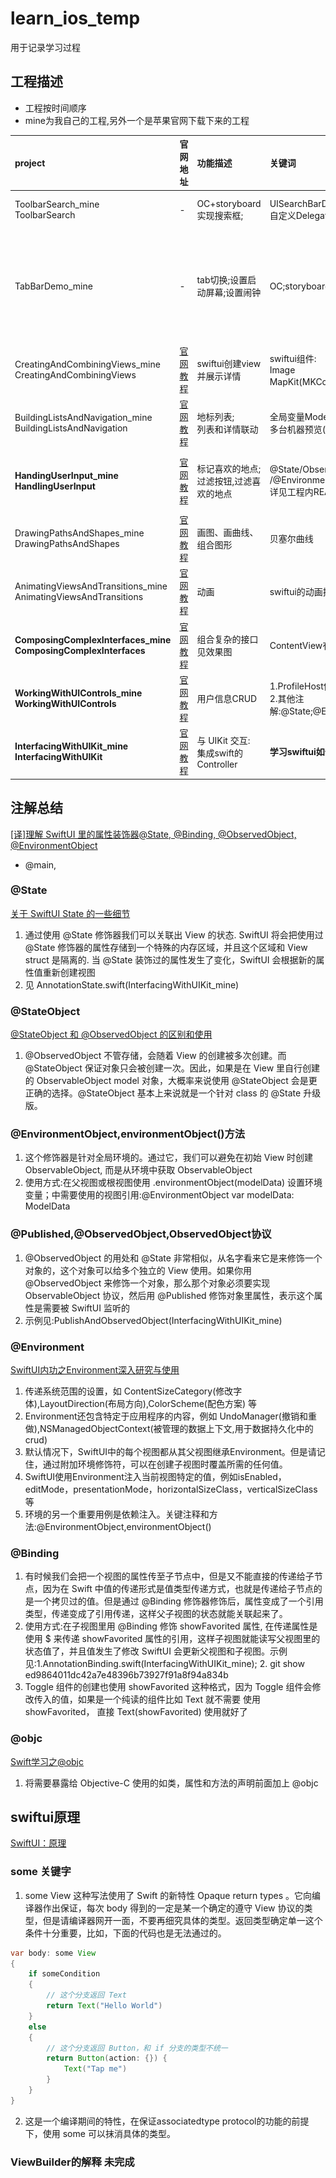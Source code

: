 # learn_ios_temp
用于记录学习过程
## 工程描述
*  工程按时间顺序
*  mine为我自己的工程,另外一个是苹果官网下载下来的工程  


|  project     | 官网地址  | 功能描述  | 关键词 | 截图展示
|  :---        | :---     | :---    | :---  | :---  |
| ToolbarSearch_mine<br>ToolbarSearch  | - | OC+storyboard实现搜索框; | UISearchBarDelegate, UIPopoverControllerDelegate;自定义Delegate;自定义storyboard | <a href="https://github.com/xiaoliangg/learn_ios_temp/blob/main/screenshots/ToolbarSearch.png">app截图</a> |
| TabBarDemo_mine  | - | tab切换;设置启动屏幕;设置闹钟 | OC;storyboard | <a href="https://github.com/xiaoliangg/learn_ios_temp/blob/main/screenshots/TabBarDemo_mine01.png">闹钟设置界面</a><br>;<a href="https://github.com/xiaoliangg/learn_ios_temp/blob/main/screenshots/TabBarDemo_mine02.png">界面02</a> |
| CreatingAndCombiningViews_mine<br>CreatingAndCombiningViews  | [官网教程](https://developer.apple.com/tutorials/swiftui/creating-and-combining-views) | swiftui创建view并展示详情 | swiftui组件:<br>Image<br>MapKit(MKCoordinateRegion和@State) | ![avatar](https://raw.githubusercontent.com/xiaoliangg/learn_ios_temp/main/screenshots/CreatingAndCombiningViews.jpg#width-full)|
| BuildingListsAndNavigation_mine<br>BuildingListsAndNavigation  | [官网教程](https://developer.apple.com/tutorials/swiftui/building-lists-and-navigation) | 地标列表;<br>列表和详情联动 | 全局变量ModelData.landmarks??<br>多台机器预览(LandmarkList)和组预览(LandmarkRow) | ![avatar](https://raw.githubusercontent.com/xiaoliangg/learn_ios_temp/main/screenshots/04_BuildingListsAndNavigation.png#width-full) |
| <b>HandingUserInput_mine<br>HandlingUserInput</b>  | [官网教程](https://developer.apple.com/tutorials/swiftui/handling-user-input) | 标记喜欢的地点;<br>过滤按钮,过滤喜欢的地点 | @State/ObservableObject/@Published<br>/@EnvironmentObject/@StateObject/@Binding<br>详见工程内README | ![avatar](https://raw.githubusercontent.com/xiaoliangg/learn_ios_temp/main/screenshots/05_HandingUserInput_list.png#width-full)![avatar](https://raw.githubusercontent.com/xiaoliangg/learn_ios_temp/main/screenshots/05_HandingUserInput_mark.png#width-full)|
| DrawingPathsAndShapes_mine<br>DrawingPathsAndShapes  | [官网教程](https://developer.apple.com/tutorials/swiftui/drawing-paths-and-shapes) | 画图、画曲线、组合图形 | 贝塞尔曲线 | ![avatar](https://raw.githubusercontent.com/xiaoliangg/learn_ios_temp/main/screenshots/06_DrawingPathsAndShapes.png#width-full)|
| AnimatingViewsAndTransitions_mine<br>AnimatingViewsAndTransitions  | [官网教程](https://developer.apple.com/tutorials/swiftui/animating-views-and-transitions) | 动画 | swiftui的动画技术 | ![avatar](https://raw.githubusercontent.com/xiaoliangg/learn_ios_temp/main/screenshots/07_AnimatingViewsAndTransitions.png#width-full)|
| <b>ComposingComplexInterfaces_mine<br>ComposingComplexInterfaces</b>  | [官网教程](https://developer.apple.com/tutorials/swiftui/composing-complex-interfaces) | 组合复杂的接口<br>见效果图 | ContentView有使用 TabView和@State | ![avatar](https://raw.githubusercontent.com/xiaoliangg/learn_ios_temp/main/screenshots/08_ComposingComplexInterfaces.png#width-full)|
| <b>WorkingWithUIControls_mine<br>WorkingWithUIControls</b>  | [官网教程](https://developer.apple.com/tutorials/swiftui/working-with-ui-controls) | 用户信息CRUD | 1.ProfileHost使用@Environment(\.editMode)<br>2.其他注解:@State;@EnvironmentObject;@Pulbished;@Binding | ![avatar](https://raw.githubusercontent.com/xiaoliangg/learn_ios_temp/main/screenshots/09_WorkingWithUIControls_userInfo.png#width-full)![avatar](https://raw.githubusercontent.com/xiaoliangg/learn_ios_temp/main/screenshots/09_WorkingWithUIControls_edit.png#width-full)|
| <b>InterfacingWithUIKit_mine<br>InterfacingWithUIKit</b>  | [官网教程](https://developer.apple.com/tutorials/swiftui/interfacing-with-uikit) | 与 UIKit 交互:<br>集成swift的Controller | <b>学习swiftui如何集成Controller，及原理</b> | ![avatar](https://raw.githubusercontent.com/xiaoliangg/learn_ios_temp/main/screenshots/10_InterfacingWithUIKit.png#width-full)|


## 注解总结  
[[译]理解 SwiftUI 里的属性装饰器@State, @Binding, @ObservedObject, @EnvironmentObject](https://juejin.cn/post/6844903924084768776)
* @main,

### @State  
[关于 SwiftUI State 的一些细节](https://onevcat.com/2021/01/swiftui-state/)
1. 通过使用 @State 修饰器我们可以关联出 View 的状态. SwiftUI 将会把使用过 @State 修饰器的属性存储到一个特殊的内存区域，并且这个区域和 View struct 是隔离的. 当 @State 装饰过的属性发生了变化，SwiftUI 会根据新的属性值重新创建视图
2. 见 AnnotationState.swift(InterfacingWithUIKit_mine)
### @StateObject
[@StateObject 和 @ObservedObject 的区别和使用](https://onevcat.com/2020/06/stateobject/)
1. @ObservedObject 不管存储，会随着 View 的创建被多次创建。而 @StateObject 保证对象只会被创建一次。因此，如果是在 View 里自行创建的 ObservableObject model 对象，大概率来说使用 @StateObject 会是更正确的选择。@StateObject 基本上来说就是一个针对 class 的 @State 升级版。
### @EnvironmentObject,environmentObject()方法
1. 这个修饰器是针对全局环境的。通过它，我们可以避免在初始 View 时创建 ObservableObject, 而是从环境中获取 ObservableObject
2. 使用方式:在父视图或根视图使用 .environmentObject(modelData) 设置环境变量；中需要使用的视图引用:@EnvironmentObject var modelData: ModelData
### @Published,@ObservedObject,ObservedObject协议
1. @ObservedObject 的用处和 @State 非常相似，从名字看来它是来修饰一个对象的，这个对象可以给多个独立的 View 使用。如果你用 @ObservedObject 来修饰一个对象，那么那个对象必须要实现 ObservableObject 协议，然后用 @Published 修饰对象里属性，表示这个属性是需要被 SwiftUI 监听的
2. 示例见:PublishAndObservedObject(InterfacingWithUIKit_mine)

### @Environment  
[SwiftUI内功之Environment深入研究与使用](https://www.jianshu.com/p/53d9672c7616)
 1. 传递系统范围的设置，如 ContentSizeCategory(修改字体),LayoutDirection(布局方向),ColorScheme(配色方案) 等
 2. Environment还包含特定于应用程序的内容，例如 UndoManager(撤销和重做),NSManagedObjectContext(被管理的数据上下文,用于数据持久化中的crud)
 3. 默认情况下，SwiftUI中的每个视图都从其父视图继承Environment。但是请记住，通过附加环境修饰符，可以在创建子视图时覆盖所需的任何值。
 4. SwiftUI使用Environment注入当前视图特定的值，例如isEnabled，editMode，presentationMode，horizo​​ntalSizeClass，verticalSizeClass等
 5. 环境的另一个重要用例是依赖注入。关键注释和方法:@EnvironmentObject,environmentObject()
### @Binding  
1. 有时候我们会把一个视图的属性传至子节点中，但是又不能直接的传递给子节点，因为在 Swift 中值的传递形式是值类型传递方式，也就是传递给子节点的是一个拷贝过的值。但是通过 @Binding 修饰器修饰后，属性变成了一个引用类型，传递变成了引用传递，这样父子视图的状态就能关联起来了。
2. 使用方式:在子视图里用 @Binding 修饰 showFavorited 属性, 在传递属性是使用 $ 来传递 showFavorited 属性的引用，这样子视图就能读写父视图里的状态值了，并且值发生了修改 SwiftUI 会更新父视图和子视图。示例见:1.AnnotationBinding.swift(InterfacingWithUIKit_mine); 2. git show ed9864011dc42a7e48396b73927f91a8f94a834b  
3. Toggle 组件的创建也使用 showFavorited 这种格式，因为 Toggle 组件会修改传入的值，如果是一个纯读的组件比如 Text 就不需要 使用showFavorited， 直接 Text(showFavorited) 使用就好了

### @objc
[Swift学习之@objc](https://www.jianshu.com/p/b651126b1b1d)
1. 将需要暴露给 Objective-C 使用的如类，属性和方法的声明前面加上 @objc

## swiftui原理
[SwiftUI：原理](https://www.jianshu.com/p/3c71706ef71d)
### some 关键字
1. some View 这种写法使用了 Swift 的新特性 Opaque return types 。它向编译器作出保证，每次 body 得到的一定是某一个确定的遵守 View 协议的类型，但是请编译器网开一面，不要再细究具体的类型。返回类型确定单一这个条件十分重要，比如，下面的代码也是无法通过的。
```java
var body: some View
{
    if someCondition
    {
        // 这个分支返回 Text
        return Text("Hello World")
    }
    else
    {
        // 这个分支返回 Button，和 if 分支的类型不统一
        return Button(action: {}) {
            Text("Tap me")
        }
    }
}
```
2. 这是一个编译期间的特性，在保证associatedtype protocol的功能的前提下，使用 some 可以抹消具体的类型。

### ViewBuilder的解释 **未完成**





<style type="text/css" rel="stylesheet">
img[src*="#width-full"] {
 width: 10%;
}
</style>